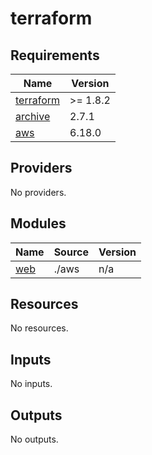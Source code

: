 # terraform

<!-- BEGINNING OF PRE-COMMIT-TERRAFORM DOCS HOOK -->
## Requirements

| Name | Version |
|------|---------|
| <a name="requirement_terraform"></a> [terraform](#requirement\_terraform) | >= 1.8.2 |
| <a name="requirement_archive"></a> [archive](#requirement\_archive) | 2.7.1 |
| <a name="requirement_aws"></a> [aws](#requirement\_aws) | 6.18.0 |

## Providers

No providers.

## Modules

| Name | Source | Version |
|------|--------|---------|
| <a name="module_web"></a> [web](#module\_web) | ./aws | n/a |

## Resources

No resources.

## Inputs

No inputs.

## Outputs

No outputs.
<!-- END OF PRE-COMMIT-TERRAFORM DOCS HOOK -->
